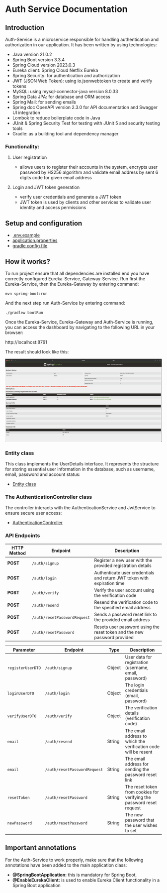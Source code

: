 # Auth Service Documentation

## Introduction
Auth-Service is a microservice responsible for handling authentication and authorization in our application.
It has been written by using technologies:

* Java version 21.0.2
* Spring Boot version 3.3.4
* Spring Cloud version 2023.0.3
* Eureka client: Spring Cloud Netflix Eureka
* Spring Security: for authentication and authorization
* JWT (JSON Web Token): using io.jsonwebtoken to create and verify tokens
* MySQL: using mysql-connector-java version 8.0.33
* Spring Data JPA: for database and ORM access
* Spring Mail: for sending emails
* Spring doc OpenAPI version 2.3.0 for API documentation and Swagger UI integration
* Lombok to reduce boilerplate code in Java
* JUnit & Spring Security Test for testing with JUnit 5 and security testing tools
* Gradle: as a building tool and dependency manager

### Functionality:

1. User registration
   * allows users to register their accounts in the system, encrypts user password by HS256 algorithm and validate email
address by sent 6 digits code for given email address

2. Login and JWT token generation
    * verify user credentials and generate a JWT token
    * JWT token is used by clients and other services to validate user identity and access permissions

## Setup and configuration

* [.env.example](.env.example)
* [application.properties](src/main/resources/application.properties)
* [gradle config file](build.gradle)

## How it works?
To run project ensure that all dependencies are installed end you have correctly configured Eureka-Service, Gateway-Service.
Run first the Eureka-Service, then the Eureka-Gateway by entering command:

```shell
mvn spring-boot:run
```
And the next step run Auth-Service by entering command:

```shell
./gradlew bootRun
```

Once the Eureka-Service, Eureka-Gateway and Auth-Service is running, you can access the dashboard by navigating to the following URL in your
browser:

http://localhost:8761

The result should look like this:

![](images/Auth-Service_discovered.png)

### Entity class
This class implements the UserDetails interface. It represents the structure for storing essential user information in the database,
such as username, email, password and account status:

* [Entity class](src/main/java/SocialTalk/Auth_Service/Model/User.java)

### The AuthenticationController class 
The controller interacts with the AuthenticationService and JwtService to ensure secure user access:

* [AuthenticationController](src/main/java/SocialTalk/Auth_Service/Controller/AuthenticationController.java)

### API Endpoints

| **HTTP Method** | **Endpoint**                  | **Description**                                                          |
|-----------------|-------------------------------|--------------------------------------------------------------------------|
| **POST**        | `/auth/signup`                | Register a new user with the provided registration details               |
| **POST**        | `/auth/login`                 | Authenticate user credentials and return JWT token with expiration time  |
| **POST**        | `/auth/verify`                | Verify the user account using the verification code                      |
| **POST**        | `/auth/resend`                | Resend the verification code to the specified email address              |
| **POST**        | `/auth/resetPasswordRequest`  | Sends a password reset link to the provided email address                |
| **POST**        | `/auth/resetPassword`         | Resets user password using the reset token and the new password provided |

 
| **Parameter**       | **Endpoint**                 | **Type**   | **Description**                                                       |
|---------------------|------------------------------|------------|-----------------------------------------------------------------------|
| `registerUserDTO`   | `/auth/signup`               | Object     | User data for registration (username, email, password)                |
| `loginUserDTO`      | `/auth/login`                | Object     | The login credentials (email, password)                               |
| `verifyUserDTO`     | `/auth/verify`               | Object     | The verification details (verification code)                          |
| `email` 	           | `/auth/resend`               | String     | The email address to which the verification code will be resent       |
| `email`             | `/auth/resetPasswordRequest` | String     | The email address for sending the password reset link                 |
| `resetToken`        | `/auth/resetPassword`        | String     | The reset token from cookies for verifying the password reset request |
| `newPassword`       | `/auth/resetPassword`        | String     | The new password that the user wishes to set                          |

## Important annotations

For the Auth-Service to work properly, make sure that the following annotations have been added to the main
application class:

* **@SpringBootApplication:** this is mandatory for Spring Boot,
* **@EnableEurekaClient:** is used to enable Eureka Client functionality in a Spring Boot application